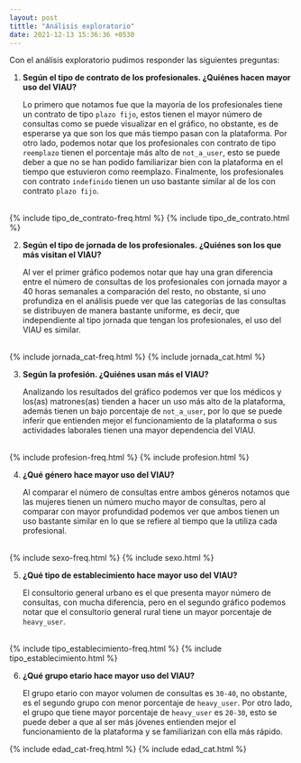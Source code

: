 ```yaml
---
layout: post
tittle: "Análisis exploratorio"
date: 2021-12-13 15:36:36 +0530
---
```

Con el análisis exploratorio pudimos responder las siguientes preguntas:

1. **Según el tipo de contrato de los profesionales. ¿Quiénes hacen mayor uso del VIAU?**

    Lo primero que notamos fue que la mayoría de los profesionales tiene un contrato de tipo ```plazo fijo```, estos tienen el mayor número de consultas como se puede visualizar en el gráfico, no obstante, es de esperarse ya que son los que más tiempo pasan con la plataforma. Por otro lado, podemos notar que los profesionales con contrato de tipo ```reemplazo``` tienen el porcentaje más alto de ```not_a_user```, esto se puede deber a que no se han podido familiarizar bien con la plataforma en el tiempo que estuvieron como reemplazo. Finalmente, los profesionales con contrato ```indefinido``` tienen un uso bastante similar al de los con contrato ```plazo fijo```.
<br/><br/>

{% include tipo_de_contrato-freq.html %}
{% include tipo_de_contrato.html %}

2. **Según el tipo de jornada de los profesionales. ¿Quiénes son los que más visitan el VIAU?**

    Al ver el primer gráfico podemos notar que hay una gran diferencia entre el número de consultas de los profesionales con jornada mayor a 40 horas semanales a comparación del resto, no obstante, si uno profundiza en el análisis puede ver que las categorías de las consultas se distribuyen de manera bastante uniforme, es decir, que independiente al tipo jornada que tengan los profesionales, el uso del VIAU es similar.
<br/><br/>

{% include jornada_cat-freq.html %}
{% include jornada_cat.html %}

3. **Según la profesión. ¿Quiénes usan más el VIAU?**

    Analizando los resultados del gráfico podemos ver que los médicos y los(as) matrones(as) tienden a hacer un uso más alto de la plataforma, además tienen un bajo porcentaje de ```not_a_user```, por lo que se puede inferir que entienden mejor el funcionamiento de la plataforma o sus actividades laborales tienen una mayor dependencia del VIAU.
<br/><br/>

{% include profesion-freq.html %}
{% include profesion.html %}

4. **¿Qué género hace mayor uso del VIAU?** 

    Al comparar el número de consultas entre ambos géneros notamos que las mujeres tienen un número mucho mayor de consultas, pero al comparar con mayor profundidad podemos ver que ambos tienen un uso bastante similar en lo que se refiere al tiempo que la utiliza cada profesional.
<br/><br/>

{% include sexo-freq.html %}
{% include sexo.html %}

5. **¿Qué tipo de establecimiento hace mayor uso del VIAU?**

    El consultorio general urbano es el que presenta mayor número de consultas, con mucha diferencia, pero en el segundo gráfico podemos notar que el consultorio general rural tiene un mayor porcentaje de ```heavy_user```.
<br/><br/>

{% include tipo_establecimiento-freq.html %}
{% include tipo_establecimiento.html %}

6. **¿Qué grupo etario hace mayor uso del VIAU?**

    El grupo etario con mayor volumen de consultas es ```30-40```, no obstante, es el segundo grupo con menor porcentaje de ```heavy_user```. Por otro lado, el grupo que tiene mayor porcentaje de ```heavy_user``` es ```20-30```, esto se puede deber a que al ser más jóvenes entienden mejor el funcionamiento de la plataforma y se familiarizan con ella más rápido.

{% include edad_cat-freq.html %}
{% include edad_cat.html %}

